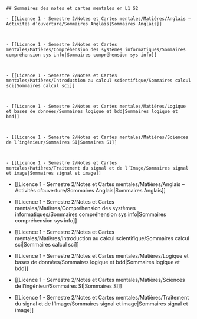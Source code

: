 

```ad-note
## Sommaires des notes et cartes mentales en L1 S2

- [[Licence 1 - Semestre 2/Notes et Cartes mentales/Matières/Anglais – Activités d’ouverture/Sommaires Anglais|Sommaires Anglais]]

  

- [[Licence 1 - Semestre 2/Notes et Cartes mentales/Matières/Compréhension des systèmes informatiques/Sommaires compréhension sys info|Sommaires compréhension sys info]]

  

- [[Licence 1 - Semestre 2/Notes et Cartes mentales/Matières/Introduction au calcul scientifique/Sommaires calcul sci|Sommaires calcul sci]]

  

- [[Licence 1 - Semestre 2/Notes et Cartes mentales/Matières/Logique et bases de données/Sommaires logique et bdd|Sommaires logique et bdd]]

  

- [[Licence 1 - Semestre 2/Notes et Cartes mentales/Matières/Sciences de l’ingénieur/Sommaires SI|Sommaires SI]]

  

- [[Licence 1 - Semestre 2/Notes et Cartes mentales/Matières/Traitement du signal et de l’Image/Sommaires signal et image|Sommaires signal et image]]
```

- [[Licence 1 - Semestre 2/Notes et Cartes mentales/Matières/Anglais – Activités d’ouverture/Sommaires Anglais|Sommaires Anglais]]

  

- [[Licence 1 - Semestre 2/Notes et Cartes mentales/Matières/Compréhension des systèmes informatiques/Sommaires compréhension sys info|Sommaires compréhension sys info]]

  

- [[Licence 1 - Semestre 2/Notes et Cartes mentales/Matières/Introduction au calcul scientifique/Sommaires calcul sci|Sommaires calcul sci]]

  

- [[Licence 1 - Semestre 2/Notes et Cartes mentales/Matières/Logique et bases de données/Sommaires logique et bdd|Sommaires logique et bdd]]

  

- [[Licence 1 - Semestre 2/Notes et Cartes mentales/Matières/Sciences de l’ingénieur/Sommaires SI|Sommaires SI]]

  

- [[Licence 1 - Semestre 2/Notes et Cartes mentales/Matières/Traitement du signal et de l’Image/Sommaires signal et image|Sommaires signal et image]]